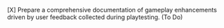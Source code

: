 [X] Prepare a comprehensive documentation of gameplay enhancements driven by user feedback collected during playtesting. (To Do)